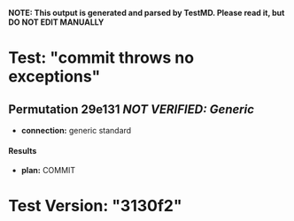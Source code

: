 **NOTE: This output is generated and parsed by TestMD. Please read it, but DO NOT EDIT MANUALLY**

# Test: "commit throws no exceptions" #

## Permutation 29e131 _NOT VERIFIED: Generic_ ##

- **connection:** generic standard

#### Results ####

- **plan:** COMMIT

# Test Version: "3130f2" #